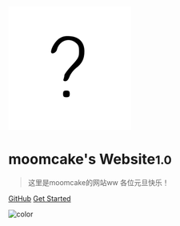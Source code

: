 ![logo](/icon.svg)

# moomcake's Website<small>1.0</small>

> 这里是moomcake的网站ww
> 各位元旦快乐！

[GitHub](https://github.com/moomcakesleep/moomcakesleep.github.io)
[Get Started](#什麼都沒有的首頁)

![color](#f0f0f0)